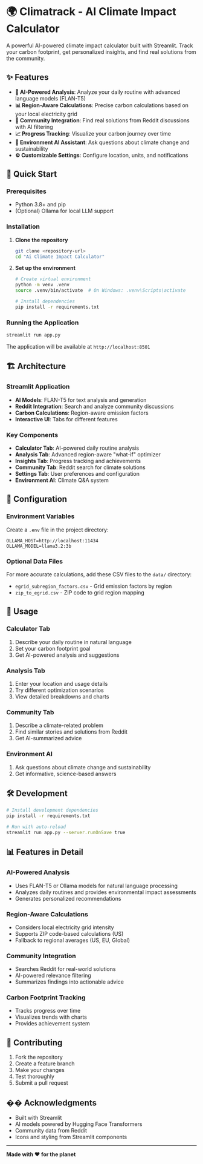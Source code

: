 # 🌍 Climatrack - AI Climate Impact Calculator

A powerful AI-powered climate impact calculator built with Streamlit. Track your carbon footprint, get personalized insights, and find real solutions from the community.

## ✨ Features

- **🤖 AI-Powered Analysis**: Analyze your daily routine with advanced language models (FLAN-T5)
- **📊 Region-Aware Calculations**: Precise carbon calculations based on your local electricity grid
- **👥 Community Integration**: Find real solutions from Reddit discussions with AI filtering
- **📈 Progress Tracking**: Visualize your carbon journey over time
- **🌿 Environment AI Assistant**: Ask questions about climate change and sustainability
- **⚙️ Customizable Settings**: Configure location, units, and notifications

## 🚀 Quick Start

### Prerequisites

- Python 3.8+ and pip
- (Optional) Ollama for local LLM support

### Installation

1. **Clone the repository**
   ```bash
   git clone <repository-url>
   cd "Ai Climate Impact Calculator"
   ```

2. **Set up the environment**
   ```bash
   # Create virtual environment
   python -m venv .venv
   source .venv/bin/activate  # On Windows: .venv\Scripts\activate
   
   # Install dependencies
   pip install -r requirements.txt
   ```

### Running the Application

```bash
streamlit run app.py
```

The application will be available at `http://localhost:8501`

## 🏗️ Architecture

### Streamlit Application
- **AI Models**: FLAN-T5 for text analysis and generation
- **Reddit Integration**: Search and analyze community discussions
- **Carbon Calculations**: Region-aware emission factors
- **Interactive UI**: Tabs for different features

### Key Components
- **Calculator Tab**: AI-powered daily routine analysis
- **Analysis Tab**: Advanced region-aware "what-if" optimizer
- **Insights Tab**: Progress tracking and achievements
- **Community Tab**: Reddit search for climate solutions
- **Settings Tab**: User preferences and configuration
- **Environment AI**: Climate Q&A system

## 🔧 Configuration

### Environment Variables

Create a `.env` file in the project directory:

```env
OLLAMA_HOST=http://localhost:11434
OLLAMA_MODEL=llama3.2:3b
```

### Optional Data Files

For more accurate calculations, add these CSV files to the `data/` directory:

- `egrid_subregion_factors.csv` - Grid emission factors by region
- `zip_to_egrid.csv` - ZIP code to grid region mapping

## 🎯 Usage

### Calculator Tab
1. Describe your daily routine in natural language
2. Set your carbon footprint goal
3. Get AI-powered analysis and suggestions

### Analysis Tab
1. Enter your location and usage details
2. Try different optimization scenarios
3. View detailed breakdowns and charts

### Community Tab
1. Describe a climate-related problem
2. Find similar stories and solutions from Reddit
3. Get AI-summarized advice

### Environment AI
1. Ask questions about climate change and sustainability
2. Get informative, science-based answers

## 🛠️ Development

```bash
# Install development dependencies
pip install -r requirements.txt

# Run with auto-reload
streamlit run app.py --server.runOnSave true
```

## 📊 Features in Detail

### AI-Powered Analysis
- Uses FLAN-T5 or Ollama models for natural language processing
- Analyzes daily routines and provides environmental impact assessments
- Generates personalized recommendations

### Region-Aware Calculations
- Considers local electricity grid intensity
- Supports ZIP code-based calculations (US)
- Fallback to regional averages (US, EU, Global)

### Community Integration
- Searches Reddit for real-world solutions
- AI-powered relevance filtering
- Summarizes findings into actionable advice

### Carbon Footprint Tracking
- Tracks progress over time
- Visualizes trends with charts
- Provides achievement system

## 🤝 Contributing

1. Fork the repository
2. Create a feature branch
3. Make your changes
4. Test thoroughly
5. Submit a pull request



## �� Acknowledgments

- Built with Streamlit
- AI models powered by Hugging Face Transformers
- Community data from Reddit
- Icons and styling from Streamlit components

---

**Made with ❤️ for the planet**
